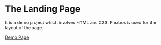 # The Landing Page

It is a demo project which involves HTML and CSS. Flexbox is used for the layout of the page.

[Demo Page](https://himagiri06.github.io/landing-page/)
